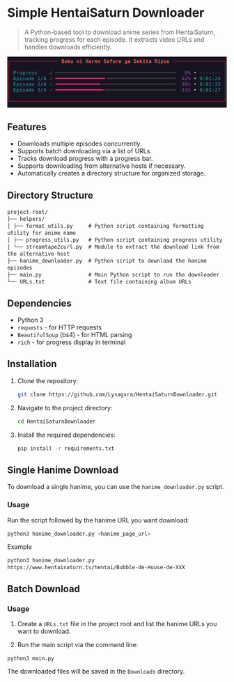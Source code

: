# Simple HentaiSaturn Downloader

> A Python-based tool to download anime series from HentaiSaturn, tracking progress for each episode. It extracts video URLs and handles downloads efficiently.

![Screenshot](https://github.com/Lysagxra/HentaiSaturnDownloader/blob/68d64c2b3b2bf2328f1e8ce1bb7a297f87c20692/misc/Screenshot.png)

## Features

- Downloads multiple episodes concurrently.
- Supports batch downloading via a list of URLs.
- Tracks download progress with a progress bar.
- Supports downloading from alternative hosts if necessary.
- Automatically creates a directory structure for organized storage.

## Directory Structure
```
project-root/
├── helpers/
│ ├── format_utils.py     # Python script containing formatting utility for anime name
│ ├── progress_utils.py   # Python script containing progress utility
│ └── streamtape2curl.py  # Module to extract the download link from the alternative host
├── hanime_downloader.py  # Python script to download the hanime episodes
├── main.py               # Main Python script to run the downloader
└── URLs.txt              # Text file containing album URLs
```

## Dependencies

- Python 3
- `requests` - for HTTP requests
- `BeautifulSoup` (bs4) - for HTML parsing
- `rich` - for progress display in terminal

## Installation

1. Clone the repository:
   ```bash
   git clone https://github.com/Lysagxra/HentaiSaturnDownloader.git

2. Navigate to the project directory:
   ```bash
   cd HentaiSaturnDownloader

3. Install the required dependencies:
   ```bash
   pip install -r requirements.txt

## Single Hanime Download

To download a single hanime, you can use the `hanime_downloader.py` script.

### Usage

Run the script followed by the hanime URL you want download:

```bash
python3 hanime_downloader.py <hanime_page_url>
```

Example

```
python3 hanime_downloader.py https://www.hentaisaturn.tv/hentai/Bubble-de-House-de-XXX
```

## Batch Download

### Usage

1. Create a `URLs.txt` file in the project root and list the hanime URLs you want to download.

2. Run the main script via the command line:

```
python3 main.py
```

The downloaded files will be saved in the `Downloads` directory.
